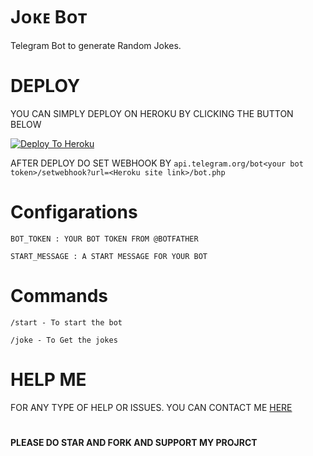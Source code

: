 # Jᴏᴋᴇ Bᴏᴛ
Telegram Bot to generate Random Jokes.

# DEPLOY
YOU CAN SIMPLY DEPLOY ON HEROKU BY CLICKING THE BUTTON BELOW

[![Deploy To Heroku](https://www.herokucdn.com/deploy/button.svg)](https://heroku.com/deploy?template=https://github.com/Team-Bot2/Joke-Bot/tree/main)

AFTER DEPLOY DO SET WEBHOOK BY ``api.telegram.org/bot<your bot token>/setwebhook?url=<Heroku site link>/bot.php``

# Configarations
``BOT_TOKEN : YOUR BOT TOKEN FROM @BOTFATHER``

``START_MESSAGE : A START MESSAGE FOR YOUR BOT``

# Commands

``/start - To start the bot``

``/joke - To Get the jokes``

# HELP ME
FOR ANY TYPE OF HELP OR ISSUES. YOU CAN CONTACT ME [HERE](https://telegram.me/Piro_x_Power)

#

**PLEASE DO STAR AND FORK AND SUPPORT MY PROJRCT**

